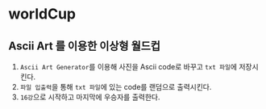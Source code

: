 # worldCup

## Ascii Art 를 이용한 이상형 월드컵
1. `Ascii Art Generator`를 이용해 사진을 Ascii code로 바꾸고 `txt 파일`에 저장시킨다.
2. `파일 입출력`을 통해 `txt 파일`에 있는 code를 랜덤으로 출력시킨다.
3. `16강`으로 시작하고 마지막에 우승자를 출력한다.
